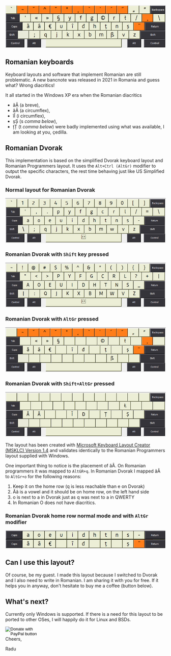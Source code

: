 

![Romanian Dvorak Layout](https://raw.githubusercontent.com/thelightstain/romanian-dvorak-keyboard-layout/main/docs/assets/images/romanian-dvorak.png)


## Romanian keyboards

Keyboard layouts and software that implement Romanian are still problematic. A new bancnote was released in 2021 in Romania and guess what? Wrong diacritics!

It all started in the Windows XP era when the Romanian diacritics 
 - ăĂ (a breve), 
 - âÂ (a circumflex), 
 - îÎ (i circumflex), 
 - șȘ (s *comma below*), 
 - țȚ (t *comma below*) 
 were badly implemented using what was available, I am looking at you, çedilla.

## Romanian Dvorak

This implementation is based on the simplified Dvorak keyboard layout and Romanian Programmers layout. It uses the `Alt+Ctrl (AltGr)` modifier to output the specific characters, the rest time behaving just like US Simplified Dvorak.

### Normal layout for Romanian Dvorak

![Romanian Dvorak normal](https://raw.githubusercontent.com/thelightstain/romanian-dvorak-keyboard-layout/main/docs/assets/images/ro-dv.png)

### Romanian Dvorak with `Shift` key pressed

![Romanian Dvorak shift](https://raw.githubusercontent.com/thelightstain/romanian-dvorak-keyboard-layout/main/docs/assets/images/ro-dv-shift.png)

### Romanian Dvorak with `AltGr` pressed

![Romanian Dvorak altgr](https://raw.githubusercontent.com/thelightstain/romanian-dvorak-keyboard-layout/main/docs/assets/images/ro-dv-altgr.png)

### Romanian Dvorak with `Shift+AltGr` pressed

![Romanian Dvorak shift altgr](https://raw.githubusercontent.com/thelightstain/romanian-dvorak-keyboard-layout/main/docs/assets/images/ro-dv-shift-altgr.png)

The layout has been created with [Microsoft Keyboard Layout Creator (MSKLC) Version 1.4](https://www.microsoft.com/en-us/download/details.aspx?id=102134) and validates identically to the Romanian Programmers layout supplied with Windows.

One important thing to notice is the placement of âÂ. On Romanian programmers it was mapped to `AltGR+q`. In Romanian Dvorak I mapped âÂ to `AltGr+o` for the following reasons:

 1. Keep it on the home row (q is less reachable than e on Dvorak)
 2. Ââ is a vowel and it should be on home row, on the left hand side
 3. o is next to a in Dvorak just as q was next to a in QWERTY
 3. In Romanian O does not have diacritics.

### Romanian Dvorak home row normal mode and with `AltGr` modifier

![Romanian Dvorak home row](https://raw.githubusercontent.com/thelightstain/romanian-dvorak-keyboard-layout/main/docs/assets/images/romanian-dvorak-altgr-homerow.png)

## Can I use this layout?

Of course, be my guest. I made this layout because I switched to Dvorak and I also need to write in Romanian. I am sharing it with you for free. If it helps you in anyway, don't hesitate to buy me a coffee (button below).

## What's next?

Currently only Windows is supported. If there is a need for this layout to be ported to other OSes, I will happily do it for Linux and BSDs.

<div>
  <form action="https://www.paypal.com/donate" method="post" target="_top">
  <input type="hidden" name="business" value="9NQ3C668RVAC4" />
  <input type="hidden" name="no_recurring" value="0" />
  <input type="hidden" name="item_name" value="So, you want to use the Romanian Dvorak Keyboard layout, huh? That makes two of us! Thanks for the coffee, much obliged." />
  <input type="hidden" name="currency_code" value="EUR" />
  <input type="image" src="https://pics.paypal.com/00/s/NjJjMjBjMTEtYzFiOC00YTk3LTgxNmMtMDZiMDBiMjMzZWFm/file.PNG" width="100" height="30" border="0" name="submit" title="PayPal - The safer, easier way to pay online!" alt="Donate with PayPal button" />
  <img alt="" border="0" src="https://www.paypal.com/en_US/i/scr/pixel.gif" width="1" height="1" />
  </form>
</div>
Cheers,

Radu

